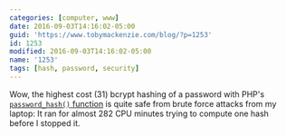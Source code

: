 ```yaml
---
categories: [computer, www]
date: 2016-09-03T14:16:02-05:00
guid: 'https://www.tobymackenzie.com/blog/?p=1253'
id: 1253
modified: 2016-09-03T14:16:02-05:00
name: '1253'
tags: [hash, password, security]
---
```


Wow, the highest cost (31) bcrypt hashing of a password with PHP's [`password_hash()` function](http://php.net/manual/en/function.password-hash.php) is quite safe from brute force attacks from my laptop:  It ran for almost 282 CPU minutes trying to compute one hash before I stopped it.
